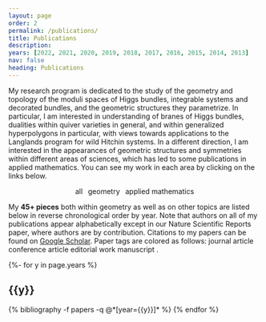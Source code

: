 ```yaml
---
layout: page
order: 2
permalink: /publications/
title: Publications
description: 
years: [2022, 2021, 2020, 2019, 2018, 2017, 2016, 2015, 2014, 2013]
nav: false
heading: Publications
---
```


<!-- _pages/publications.md -->

<script>
function filterSubject(filter) {
  var list = document.getElementById("publicationList");
  var rows = list.getElementsByClassName("row");
  
  // Loop through all rows, hide those which don't match the selected filter
  for (i = 0; i < rows.length; i++) {
    var primaryClass = rows[i].getElementsByClassName("primaryClass")[0];
    if (primaryClass) {
      var txtValue = primaryClass.textContent || primaryClass.innerText;
      if (txtValue.indexOf(filter) > -1) {
        rows[i].style.display = "";
      } else {
        rows[i].style.display = "none";
      }
    }
  }
  
  // Loop through all sections, hide those which are empty
  var years = list.getElementsByClassName("year");
  for (i = 0; i < years.length; i++) {
    var count = 0;
    for (j = 0; j < rows.length; j++) {
	  var section_tag = rows[j].getElementsByClassName("section-tag")[0];
	  if (section_tag.textContent == years[i].textContent && rows[j].style.display == "") { count++; }
	}
	if (count != 0) {
	  years[i].style.display = "";
	} else {
	  years[i].style.display = "none";
	}
  }
}
</script>





My research program is dedicated to the study of the geometry and topology of the moduli spaces of Higgs bundles, integrable systems and decorated bundles, and the geometric structures they parametrize.   In particular, I am interested in understanding  of branes of Higgs bundles,  dualities within quiver varieties in general, and within generalized hyperpolygons in particular, with views towards applications to the Langlands program for wild Hitchin systems. In a different direction, I am interested in the appearances  of  geometric structures and symmetries within different areas of sciences, which has led to some publications in applied mathematics. You can see my work in each area by clicking on the links below. 

<center>
<primaryClass class="{{site.data.badge_colors['darkgrey']}}" onclick="filterSubject('')" style="cursor: pointer;">all</primaryClass>&ensp;
<primaryClass class="{{site.data.badge_colors['darkgrey']}}" onclick="filterSubject('geometry')" style="cursor: pointer;">geometry</primaryClass>&ensp;
<primaryClass class="{{site.data.badge_colors['darkgrey']}}" onclick="filterSubject('applied')" style="cursor: pointer;">applied mathematics</primaryClass>
</center>

 

My <b>45+ pieces</b> both within geometry as well as on other topics are listed below in reverse chronological order by year. Note that authors on all of my publications appear alphabetically except in our Nature Scientific Reports paper, where authors are by contribution.
Citations to my papers can be found on <a href="https://scholar.google.com/citations?user=5cLd6dIAAAAJ&hl=en">Google Scholar</a>.
Paper tags are colored as follows:
<span class="badge badge-danger">journal article</span> <span class="badge badge-primary">conference article</span> <span class="badge badge-warning">editorial work</span> <span class="badge badge-light">manuscript</span> .

<div id="publicationList" class="publications">
 
{%- for y in page.years %}
  <h2 class="year">{{y}}</h2>
  {% bibliography -f papers -q @*[year={{y}}]* %}
{% endfor %}

</div>
